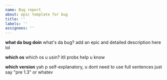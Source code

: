 ```yaml
---
name: Bug report
about: epic template for bug
title: ''
labels: ''
assignees: ''
---
```


**what da bug doin**
what's da bug? add an epic and detailed description here lol

**which os**
which os u usin? itll probs help u know

**which version**
yah p self-explanatory, u dont need to use full sentences just say "pre 1.3" or whatev
